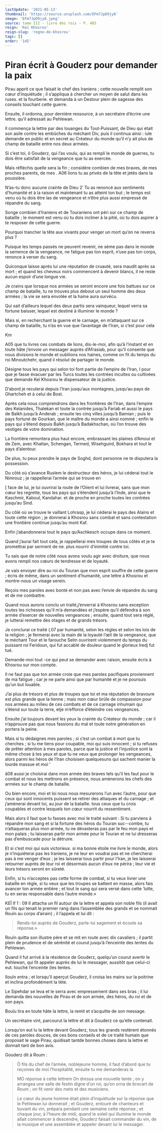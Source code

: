 ```yaml
---
lastUpdate: '2021-05-13'
thumbnail: 'https://source.unsplash.com/EFm7JpD9jy8'
image: 'EFm7JpD9jy8.jpeg'
source: tome III - livre des rois - P. 403
reign: 'Keï Khosrou'
reign-slug: 'regne-de-khosrou'
tags: []
order: '145'
---
```


# Piran écrit à Gouderz pour demander la paix

Pirau apprit ce que faisait le chef des Iraniens ; cette nouvelle remplit son cœur d’inquiétude ; il s’appliqua à chercher un moyen de salut dans les ruses. et la fourberie. et demanda à un Destour plein de sagesse des conseils touchant cette guerre.

Ensuite, il ordonna, pour dernière ressource, à un secrétaire d’écrire une lettre. qu’il adressait au Pehlewan.

Il commença la lettre par des louanges du Tout-Puissant, de Dieu qui était son asile contre les embûches du méchant Div, puis il continua ainsi : iule demande en public et en secret au Créateur du monde qu’il n’y ait plus de champ de bataille entre nos deux armées.

Si c’est toi, ô Gouderz, qui l’as voulu, qui as rempli le monde de guerres, tu dois être satisfait de la vengeance que tu as exercée.

Mais réfléchis quelle sera la fin ; considère combien de mes braves, de mes proches parents, de mes .
A06 lions tu as privés de la tête et jetés dans la poussière.

N’as-tu donc aucune crainte de Dieu 2’ Tu as renoncé aux sentiments d’humanité et à la raison et maintenant tu as atteint ton but ; le temps est venu où tu dois être las de vengeance et n’être plus aussi empressé de répandre du sang.

Songe combien d’Iraniens et de Touraniens ont péri sur ce champ de bataille ; le moment est venu où tu dois incliner à la pitié, où tu dois aspirer à te resposer de cette guerre.

Pourquoi trancher la tête aux vivants pour venger un mort qu’on ne reverra plus ?

Puisque les temps passés ne peuvent revenir, ne sème pas dans le monde la semence de la vengeance, ne fatigue pas ton esprit, n’use pas ton corps, renonce à verser du sang.

Quiconque laisse après lui une réputation de cruauté, sera maudit après sa mort ; et quand les cheveux noirs commencent à devenir blancs, il ne reste aucun espoir d’une longue vie.

Je crains que lorsque nos armées se seront encore une fois battues sur ce champ de bataille, tu ne trouves plus debout un seul homme des deux armées ; la vie se sera envolée et la haine aura survécu.

Qui sait d’ailleurs lequel des deux partis sera vainqueur, lequel verra sa fortune baisser, lequel est destiné à illuminer le monde ?

Mais si, en recherchant la guerre et le carnage, en m’attaquant sur ce champ de bataille, tu n’as en vue que l’avantage de l’Iran, si c’est pour cela

Km

A05 que tu livres ces combats de lions, dis-le-moi, afin qu’à l’instant et en toute hâte j’envoie un messager auprès d’Afrasiab, pour qu’il consente que nous divisions le monde et oubliions nos haines, comme on fit du temps du roi Minoutchehr, quand il résolut de partager le monde.

Désigne tous les pays qui selon toi font partie de l’empire de l’Iran, I pour que je fasse évacuer par les Turcs toutes les contrées incultes ou cultivées que demande Keï Khosrou le dispensateur de la justice.

D’abord je reculerai depuis l’Iran jusqu’aux montagnes, jusqu’au pays de Ghartcheh et à celui de Bost.

Après cela nous comprendrons dans les frontières de l’Iran, dans l’empire des Keïanides, Thalekan et toute la contrée jusqu’à Fariab et aussi le pays de Balkh jusqu’à Anderab ; ensuite les cinq villes jusqu’à Bamian ; puis le pays fortuné de Gourkan, que le maître du monde a ainsi nommé ; enfin le pays qui s’étend depuis Balkh jusqu’à Badakhschan, où l’on trouve des vestiges de votre domination.

La frontière remontera plus haut encore, embrassant les plaines d’Amoui et de Zem, avec Khatlan, Schengan, Termed, Wisehguird, Bokhara et tout le pays d’alentour.

De plus, tu peux prendre le pays de Soghd, dont personne ne te disputera la possession.

Du côté où s’avance Ruslem le destructeur des héros, je lui céderai tout le Nimrouz ; je rappellerai l’armée qui se trouve en

[ face de lui, je lui ouvrirai la route de l’Oiient el lui livrerai, sans que mon cœur les regrette, tous les pays qui s’étendent jusqu’à l’Inde, ainsi que le Kaschmir, Kaboul, Kandahar. et de proche en proche toutes les contrées jusqu’au Sind.

Du côlé où se trouve le vaillant Lohrasp, je lui céderai le pays des Alains et toute cette région ; je donnerai à Khosrou sans combat et sans contestation une frontière continue jusqu’au mont Kaf.

Enfin j’abandonnerai tout le pays qu’Aschkesch occupe dans ce moment.

Quand j’aurai fait tout cela, je rappellerai mes troupes de tous côtés et je te promettrai par serment de ne. plus nourrir d’inimitié contre toi.

Tu sais que de notre côté nous avons voulu agir avec droiture, que nous avons rempli nos cœurs de tendresse et de loyauté.

Je vais envoyer dire au roi du Touran que mon esprit souffre de cette guerre ; écris de même, dans un sentiment d’humanité, une lettre à Khosrou et montre-nous un visage serein.

Reçois mes paroles avec bonté et non pas avec l’envie de répandre du sang et de me combattre.

Quand nous aurons conclu un traité,j’enverrai à Khosrou sans exception toutes les richesses qu’il m’a demandées et j’espère qu’il défendra à son armée d’exercer de nouvelles vengeances ; ensuite, quand tout sera réglé, je lutterai remettre des otages et de grands trésors.

Je conclurai ce traité (.07 par humanité, selon les règles et selon les lois de la religion ; je fermerai avec la main de la loyauté l’œil de la vengeance, que le méchant Tour et le farouche Selm ouvrirent violemment du temps du puissant roi Feridoun, qui fut accablé de douleur quand le glorieux Iredj fut tué.

Demande-moi tout -ce qui peut se demander avec raison, ensuite écris à Khosrou sur mon compte.

Il ne faut pas que ton armée croie que mes paroles pacifiques proviennent de ma fatigue ; car je ne parle ainsi que par humanité et je ne poursuis qu’un but louable.

J’ai plus de trésors et plus de troupes que toi et ma réputation de bravoure est plus grande que la tienne ; mais mon cœur brûle de compassion pour nos armées au milieu de ces combats et de ce carnage inhumain qui s’étend sur toute la terre, etje m’efforce d’éteindre ces vengeances.

Ensuite j’ai toujours devant les yeux la crainte du Créateur du monde ; car il n’approuve pas que nous fassions du mal et toute notre génération en portera la peine.

Mais si tu dédaignes mes paroles ; si c’est un combat à mort que tu cherches ; si tu me tiens pour coupable, moi qui suis innocent ; si tu refuses de prêter attention à mes paroles, parce que la justice et l’injustice sont la même chose à tes yeux et que tu ne veux que prolonger les vengeances, alors parmi les héros de l’Iran choisisen quelquesuns qui sachent manier la lourde massue et moi ’

â08 aussi je choisirai dans mon armée des braves tels qu’il les faut pour le combat et nous les mettrons en présence, nous amènerons les chefs des armées sur le champ de bataille.

Ou bien encore, moi et loi nous nous mesurerons l’un avec l’autre, pour que ceux qui sont innocents puissent se retirer des attaques et du carnage ; et j’amènerai devant toi, au jour de la bataille. tous ceux que tu crois coupables et contre lesquels ton cœur nourrit du ressentiment.

Mais alors il faut que tu fasses avec moi le traité suivant : Si tu parviens à répandre mon sang et si la fortune des héros du Touran suc--combe, tu n’attaqueras plus mon armée, tu ne dévasteras pas par le feu mon pays et mon palais ; tu laisseras partir mon armée pour le Touran et ne lui dresseras pas d’embuscade pour la détruire.

Et si c’est moi qui suis victorieux. si ma bonne étoile me livre le monde, alors je n’inquiéterai pas les Iraniens, je ne leur en voudrai pas et ne chercherai pas à me venger d’eux ; je les laisserai tous partir pour l’Iran, je les laisserai retourner auprès de leur roi et désormais aucun d’eux ne périra ; leur vie et leurs trésors seront en sûreté.

Enfin, si tu n’acceptes pas cette forme de combat, si tu veux livrer une bataille en règle, si tu veux que les troupes se battent en masse, alors fais avancer ton armée entière ; et tout le sang qui sera versé dans cette ’lutte, tu en seras responsable dans l’autre monde.»

KEÏ lf 1 : 09 Il attacha un fil autour de la lettre et appela son noble fils (il avait un fils qui tenait le premier rang dans l’assemblée des grands et se nommait Rouïn au corps d’airain) ; il l’appela et lui dit :

> Rends-toi auprès de Gouderz, parle-lui sagement et écoute sa réponse.»

Rouïn quitta son illustre père et se mit en route avec dix cavaliers ; il partit plein de prudence et de sérénité et courut jusqu’à l’enceinte des tentes du Pehlewan.

Quand il fut arrivé à la résidence de Gouderz, quelqu’un courut avertir le Pehlewan, qui fit appeler auprès de lui le messager, aussitôt que celui-ci eut. touché l’enceinte
(les tentes.

Ilouïn entra ; et lorsqu’il aperçut Gouderz, il croisa les mains sur la poitrine et inclina profondément la tète.

Le Sipehdar se leva et le serra avec empressement dans ses bras ; il lui demanda des nouvelles de Pirau et de son armée, des héros, du roi et de son pays.

Bouïu tira en toute hâte la lettre, la remit et s’acquitte de son message.

Un secrétaire vint, parcourut la lettre et dit à Gouderz ce qu’elle contenait.

Lorsqu’on eut lu la lettre devant Gouderz, tous les grands restèrent étonnés de ces paroles douces, de ces bons conseils et de ce traité humain que proposait le sage Pirau, quidisait tantde bonnes choses dans la lettre et donnait tant de bon avis.

Gouderz dit à Roum :

> Ô fils du chef de l’armée, noblejeune homme, il faut d’abord que tu reçoives de moi l’hospitalité, ensuite tu me demanderas la
>
> MO réponse à cette lettrem On dressa une nouvelle tente ; on y arrangea une salle de festin digne d’un roi, qu’on orna de brocart de Roum ; on fit venir des mets et des musiciens.
>
> Le cœur du jeune homme était plein d’inquiétude sur la réponse que le Pehlewan lui donnerait ; et Gouderz, entouré de chanteurs et buvant du vin, prépara pendant une semaine cette réponse ; et chaque jour, à l’heure de midi, quand le soleil qui illumine le monde allait commencer à descendre, Gouderz faisait commander du vin, de la musique et une assemblée et appeler devant lui le messager.
